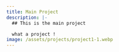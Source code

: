 ```yaml
---
title: Main Project
description: |-
  ## This is the main project

  what a project !
image: /assets/projects/project1-1.webp
---
```

